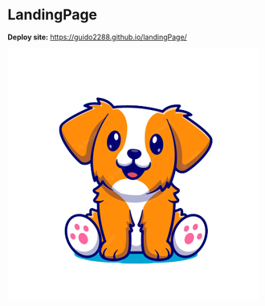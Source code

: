 # LandingPage

 **Deploy site:** https://guido2288.github.io/landingPage/
 
![Descripción de la imagen](src/img/cute-dog-sitting.png)

